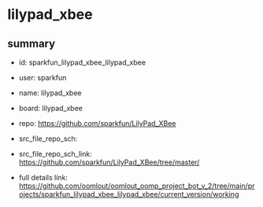 # lilypad_xbee
 
## summary 
* id: sparkfun_lilypad_xbee_lilypad_xbee
* user: sparkfun
* name: lilypad_xbee
* board: lilypad_xbee
* repo: https://github.com/sparkfun/LilyPad_XBee



* src_file_repo_sch: 
* src_file_repo_sch_link: https://github.com/sparkfun/LilyPad_XBee/tree/master/
* full details link: https://github.com/oomlout/oomlout_oomp_project_bot_v_2/tree/main/projects/sparkfun_lilypad_xbee_lilypad_xbee/current_version/working  







